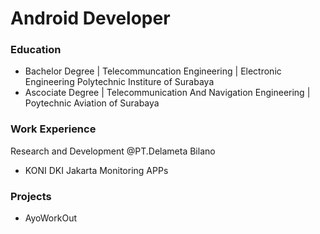 # Android Developer

### Education
- Bachelor Degree | Telecommuncation Engineering | Electronic Engineering Polytechnic Institure of Surabaya
- Ascociate Degree | Telecommunication And Navigation Engineering | Poytechnic Aviation of Surabaya

### Work Experience
Research and Development @PT.Delameta Bilano
- KONI DKI Jakarta Monitoring APPs

### Projects
- AyoWorkOut
